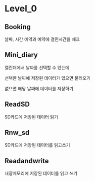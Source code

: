 # Level_0

## Booking
날짜, 시간 예약과 예약에 걸린시간을 체크

## Mini_diary
캘린더에서 날짜를 선택할 수 있는데

선택한 날짜에 저장된 데이터가 있으면 불러오기

없으면 해당 날짜에 데이터를 저장하기 

## ReadSD
SD카드에 저장된 데이터 읽기

## Rnw_sd
SD카드에 저장된 데이터를 읽고쓰기

## Readandwrite
내장메모리에 저장된 데이터를 읽고 쓰기
